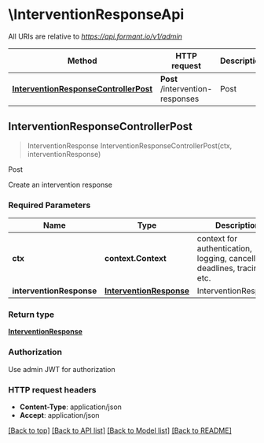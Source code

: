 # \InterventionResponseApi

All URIs are relative to *https://api.formant.io/v1/admin*

Method | HTTP request | Description
------------- | ------------- | -------------
[**InterventionResponseControllerPost**](InterventionResponseApi.md#InterventionResponseControllerPost) | **Post** /intervention-responses | Post



## InterventionResponseControllerPost

> InterventionResponse InterventionResponseControllerPost(ctx, interventionResponse)

Post

Create an intervention response

### Required Parameters


Name | Type | Description  | Notes
------------- | ------------- | ------------- | -------------
**ctx** | **context.Context** | context for authentication, logging, cancellation, deadlines, tracing, etc.
**interventionResponse** | [**InterventionResponse**](InterventionResponse.md)| InterventionResponse | 

### Return type

[**InterventionResponse**](InterventionResponse.md)

### Authorization

Use admin JWT for authorization

### HTTP request headers

- **Content-Type**: application/json
- **Accept**: application/json

[[Back to top]](#) [[Back to API list]](../README.md#documentation-for-api-endpoints)
[[Back to Model list]](../README.md#documentation-for-models)
[[Back to README]](../README.md)


